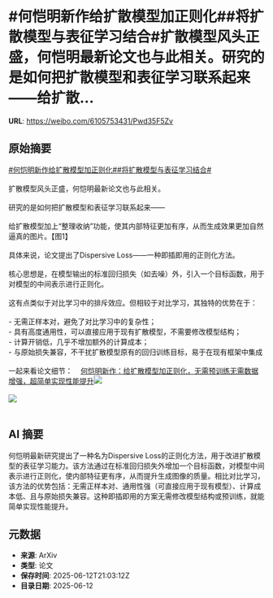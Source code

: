 # #何恺明新作给扩散模型加正则化##将扩散模型与表征学习结合#扩散模型风头正盛，何恺明最新论文也与此相关。研究的是如何把扩散模型和表征学习联系起来——给扩散...

**URL**: https://weibo.com/6105753431/Pwd35F5Zv

## 原始摘要

<a href="https://m.weibo.cn/search?containerid=231522type%3D1%26t%3D10%26q%3D%23%E4%BD%95%E6%81%BA%E6%98%8E%E6%96%B0%E4%BD%9C%E7%BB%99%E6%89%A9%E6%95%A3%E6%A8%A1%E5%9E%8B%E5%8A%A0%E6%AD%A3%E5%88%99%E5%8C%96%23&amp;extparam=%23%E4%BD%95%E6%81%BA%E6%98%8E%E6%96%B0%E4%BD%9C%E7%BB%99%E6%89%A9%E6%95%A3%E6%A8%A1%E5%9E%8B%E5%8A%A0%E6%AD%A3%E5%88%99%E5%8C%96%23" data-hide=""><span class="surl-text">#何恺明新作给扩散模型加正则化#</span></a><a href="https://m.weibo.cn/search?containerid=231522type%3D1%26t%3D10%26q%3D%23%E5%B0%86%E6%89%A9%E6%95%A3%E6%A8%A1%E5%9E%8B%E4%B8%8E%E8%A1%A8%E5%BE%81%E5%AD%A6%E4%B9%A0%E7%BB%93%E5%90%88%23&amp;extparam=%23%E5%B0%86%E6%89%A9%E6%95%A3%E6%A8%A1%E5%9E%8B%E4%B8%8E%E8%A1%A8%E5%BE%81%E5%AD%A6%E4%B9%A0%E7%BB%93%E5%90%88%23" data-hide=""><span class="surl-text">#将扩散模型与表征学习结合#</span></a><br><br>扩散模型风头正盛，何恺明最新论文也与此相关。<br><br>研究的是如何把扩散模型和表征学习联系起来——<br><br>给扩散模型加上“整理收纳”功能，使其内部特征更加有序，从而生成效果更加自然逼真的图片。【图1】<br><br>具体来说，论文提出了Dispersive Loss——一种即插即用的正则化方法。<br><br>核心思想是，在模型输出的标准回归损失（如去噪）外，引入一个目标函数，用于对模型的中间表示进行正则化。<br><br>这有点类似于对比学习中的排斥效应。但相较于对比学习，其独特的优势在于：<br><br>- 无需正样本对，避免了对比学习中的复杂性； <br>- 具有高度通用性，可以直接应用于现有扩散模型，不需要修改模型结构；<br>- 计算开销低，几乎不增加额外的计算成本；<br>- 与原始损失兼容，不干扰扩散模型原有的回归训练目标，易于在现有框架中集成<br><br>一起来看论文细节：<a href="https://weibo.cn/sinaurl?u=https%3A%2F%2Fmp.weixin.qq.com%2Fs%2FjjxYNTbdlT5VO05hQMxkkQ" data-hide=""><span class="url-icon"><img style="width: 1rem;height: 1rem" src="https://h5.sinaimg.cn/upload/2015/09/25/3/timeline_card_small_web_default.png" referrerpolicy="no-referrer"></span><span class="surl-text">何恺明新作：给扩散模型加正则化，无需预训练无需数据增强，超简单实现性能提升</span></a><img style="" src="https://tvax3.sinaimg.cn/large/006Fd7o3gy1i2cojis3a1j30xg0c440f.jpg" referrerpolicy="no-referrer"><br><br><img style="" src="https://tvax4.sinaimg.cn/large/006Fd7o3gy1i2cojk5pzpj30ng0cudio.jpg" referrerpolicy="no-referrer"><br><br>

## AI 摘要

何恺明最新研究提出了一种名为Dispersive Loss的正则化方法，用于改进扩散模型的表征学习能力。该方法通过在标准回归损失外增加一个目标函数，对模型中间表示进行正则化，使内部特征更有序，从而提升生成图像的质量。相比对比学习，该方法的优势包括：无需正样本对、通用性强（可直接应用于现有模型）、计算成本低、且与原始损失兼容。这种即插即用的方案无需修改模型结构或预训练，就能简单实现性能提升。

## 元数据

- **来源**: ArXiv
- **类型**: 论文
- **保存时间**: 2025-06-12T21:03:12Z
- **目录日期**: 2025-06-12
